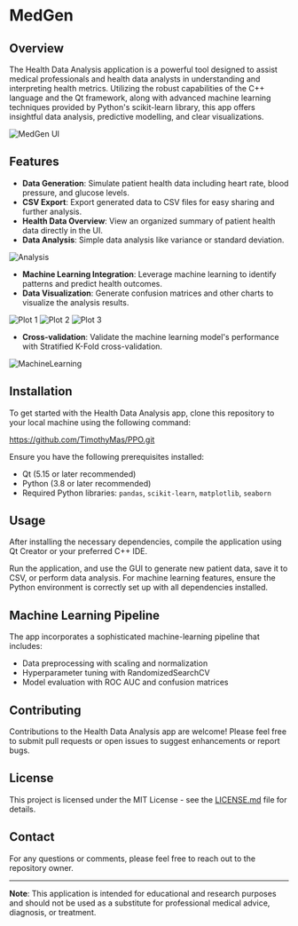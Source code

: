 # MedGen

## Overview
The Health Data Analysis application is a powerful tool designed to assist medical professionals and health data analysts in understanding and interpreting health metrics. Utilizing the robust capabilities of the C++ language and the Qt framework, along with advanced machine learning techniques provided by Python's scikit-learn library, this app offers insightful data analysis, predictive modelling, and clear visualizations.

![MedGen UI](images/AppUI.png "Application UI")

## Features
- **Data Generation**: Simulate patient health data including heart rate, blood pressure, and glucose levels.
- **CSV Export**: Export generated data to CSV files for easy sharing and further analysis.
- **Health Data Overview**: View an organized summary of patient health data directly in the UI.
- **Data Analysis**: Simple data analysis like variance or standard deviation.

![Analysis](images/Analysis.png "Application analysis capabilities")

- **Machine Learning Integration**: Leverage machine learning to identify patterns and predict health outcomes.
- **Data Visualization**: Generate confusion matrices and other charts to visualize the analysis results.

![Plot 1](images/Plot1.png "Plot 1") 
![Plot 2](images/Plot2.png "Plot 2") 
![Plot 3](images/Plot3.png "Plot 3")

- **Cross-validation**: Validate the machine learning model's performance with Stratified K-Fold cross-validation.

![MachineLearning](images/MachineLearning.png "UI of Machine Learning")

## Installation
To get started with the Health Data Analysis app, clone this repository to your local machine using the following command:

https://github.com/TimothyMas/PPO.git

Ensure you have the following prerequisites installed:
- Qt (5.15 or later recommended)
- Python (3.8 or later recommended)
- Required Python libraries: `pandas`, `scikit-learn`, `matplotlib`, `seaborn`

## Usage
After installing the necessary dependencies, compile the application using Qt Creator or your preferred C++ IDE.

Run the application, and use the GUI to generate new patient data, save it to CSV, or perform data analysis. For machine learning features, ensure the Python environment is correctly set up with all dependencies installed.

## Machine Learning Pipeline
The app incorporates a sophisticated machine-learning pipeline that includes:

- Data preprocessing with scaling and normalization
- Hyperparameter tuning with RandomizedSearchCV
- Model evaluation with ROC AUC and confusion matrices

## Contributing
Contributions to the Health Data Analysis app are welcome! Please feel free to submit pull requests or open issues to suggest enhancements or report bugs.

## License
This project is licensed under the MIT License - see the [LICENSE.md](LICENSE) file for details.

## Contact
For any questions or comments, please feel free to reach out to the repository owner.

---

**Note**: This application is intended for educational and research purposes and should not be used as a substitute for professional medical advice, diagnosis, or treatment.
